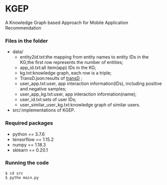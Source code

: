 # KGEP
A Knowledge Graph based Approach for Mobile Application Recommendation
### Files in the folder

+ data/
    + entity2id.txt:the mapping from entity names to entity IDs in the KG;the first row represents the number of entities;
    + app_id.txt:all item(app) IDs in the KG;
    + kg.txt:knowledge graph, each row is a triple;
    + TransD.json:results of [transD](https://github.com/thunlp/OpenKE) ;
    + user_app.txt:user, app interaction information(IDs), including positive and negative samples;
    + user_app_kg.txt:user, app interaction information(name);
    + user_id.txt:sets of user IDs;
    + user_similar_user_kg.txt:knowledge graph of similar users.
+ src/:implementations of KGEP.
### Required packages
* python == 3.7.6
* tensorflow == 1.15.2
* numpy == 1.18.3
* sklearn == 0.20.1
### Running the code
```
$ cd src
$ pytho main.py
```